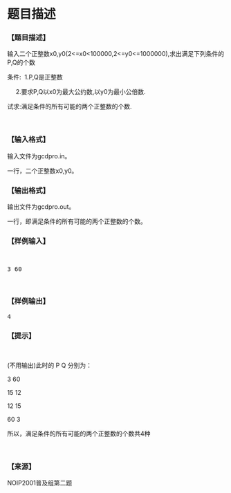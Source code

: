 # 题目描述


<h3>
【题目描述】
</h3>
<p>
输入二个正整数x0,y0(2&lt;=x0&lt;100000,2&lt;=y0&lt;=1000000),求出满足下列条件的P,Q的个数
</p>
<p>
条件:  1.P,Q是正整数
</p>
<p>
     2.要求P,Q以x0为最大公约数,以y0为最小公倍数.
</p>
<p>
试求:满足条件的所有可能的两个正整数的个数.
</p>
<p>
<br/>
</p>
<h3>
【输入格式】
</h3>
<p>
输入文件为gcdpro.in。
</p>
<p>
一行，二个正整数x0,y0。
</p>
<h3>
【输出格式】
</h3>
<p>
输出文件为gcdpro.out。
</p>
<p>
一行，即满足条件的所有可能的两个正整数的个数。
</p>
<h3>
【样例输入】
</h3>
<pre><p>
3 60
</p>
</pre>
<h3>
【样例输出】
</h3>
<pre>4
</pre>
<h3>
【提示】
</h3>
<p>
<br/>
</p>
<p>
(不用输出)此时的 P Q 分别为：
</p>
<p>
3 60
</p>
<p>
15 12
</p>
<p>
12 15
</p>
<p>
60 3
</p>
<p>
所以，满足条件的所有可能的两个正整数的个数共4种
</p>
<p>
<br/>
</p>
<h3>
【来源】
</h3>
<p>
NOIP2001普及组第二题
</p>
